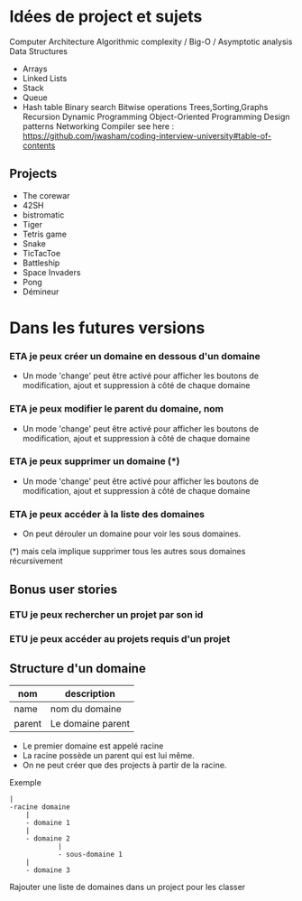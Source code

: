 Idées de project et sujets
===
Computer Architecture
Algorithmic complexity / Big-O / Asymptotic analysis
Data Structures
- Arrays
- Linked Lists
- Stack
- Queue
- Hash table
Binary search
Bitwise operations
Trees,Sorting,Graphs
Recursion
Dynamic Programming
Object-Oriented Programming
Design patterns
Networking
Compiler 
see here : https://github.com/jwasham/coding-interview-university#table-of-contents

## Projects 
- The corewar
- 42SH
- bistromatic
- Tiger
- Tetris game 
- Snake 
- TicTacToe
- Battleship
- Space Invaders 
- Pong
- Démineur 


Dans les futures versions
 ===
### ETA je peux créer un domaine en dessous d'un domaine
- Un mode 'change' peut être activé pour afficher les boutons de modification, ajout et suppression à côté de chaque domaine
### ETA je peux modifier le parent du domaine, nom
- Un mode 'change' peut être activé pour afficher les boutons de modification, ajout et suppression à côté de chaque domaine
### ETA je peux supprimer un domaine (*)
- Un mode 'change' peut être activé pour afficher les boutons de modification, ajout et suppression à côté de chaque domaine

### ETA je peux accéder à la liste des domaines
- On peut dérouler un domaine pour voir les sous domaines.

(*) mais cela implique supprimer tous les autres sous domaines récursivement

## Bonus user stories
### ETU je peux rechercher un projet par son id 

### ETU je peux accéder au projets requis d'un projet


## Structure d'un domaine

| nom |  description |
| ----- | ------------ |
| name| nom du domaine |
| parent|Le domaine parent|

* Le premier domaine est appelé racine
* La racine  possède un parent qui est lui même.
* On ne peut créer que des projects à partir de la racine.

Exemple
```
|
-racine domaine
    |
    - domaine 1
    |
    - domaine 2
            |
            - sous-domaine 1
    |
    - domaine 3
```

Rajouter une liste de domaines dans un project pour les classer